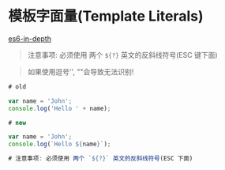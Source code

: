 # 模板字面量(Template Literals)

[es6-in-depth](http://kamranahmed.info/blog/2016/04/04/es6-in-depth/)

> 注意事项: 必须使用 两个 `${?}` 英文的反斜线符号(ESC 键下面)

> 如果使用逗号'', ""会导致无法识别!

```js
# old 

var name = 'John';
console.log('Hello ' + name);

# new

var name = 'John';
console.log(`Hello ${name}`);

# 注意事项: 必须使用 两个 `${?}` 英文的反斜线符号(ESC 下面)
``` 
